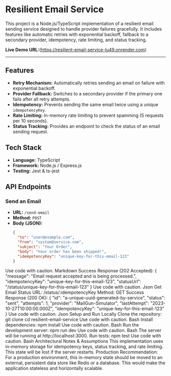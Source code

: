 
# Resilient Email Service

This project is a Node.js/TypeScript implementation of a resilient email sending service designed to handle provider failures gracefully. It includes features like automatic retries with exponential backoff, fallback to a secondary provider, idempotency, rate limiting, and status tracking.

**Live Demo URL:**(https://resilient-email-service-lu49.onrender.com)

---

## Features

- **Retry Mechanism:** Automatically retries sending an email on failure with exponential backoff.
- **Provider Fallback:** Switches to a secondary provider if the primary one fails after all retry attempts.
- **Idempotency:** Prevents sending the same email twice using a unique `idempotencyKey`.
- **Rate Limiting:** In-memory rate limiting to prevent spamming (5 requests per 10 seconds).
- **Status Tracking:** Provides an endpoint to check the status of an email sending request.

## Tech Stack

- **Language:** TypeScript
- **Framework:** Node.js / Express.js
- **Testing:** Jest & ts-jest

## API Endpoints

### Send an Email

- **URL:** `/send-email`
- **Method:** `POST`
- **Body (JSON):**
  ```json
  {
    "to": "user@example.com",
    "from": "system@service.com",
    "subject": "Your Order",
    "body": "Your order has been shipped!",
    "idempotencyKey": "unique-key-for-this-email-123"
  }
Use code with caution.
Markdown
Success Response (202 Accepted):
{
  "message": "Email request accepted and is being processed.",
  "idempotencyKey": "unique-key-for-this-email-123",
  "statusUrl": "/status/unique-key-for-this-email-123"
}
Use code with caution.
Json
Get Email Status
URL: /status/:idempotencyKey
Method: GET
Success Response (200 OK):
{
    "id": "a-unique-uuid-generated-by-service",
    "status": "sent",
    "attempts": 1,
    "provider": "MailGun-Simulator",
    "lastAttempt": "2023-10-27T10:00:00.000Z",
    "idempotencyKey": "unique-key-for-this-email-123"
}
Use code with caution.
Json
Setup and Run Locally
Clone the repository:
git clone <your-repo-url>
cd resilient-email-service
Use code with caution.
Bash
Install dependencies:
npm install
Use code with caution.
Bash
Run the development server:
npm run dev
Use code with caution.
Bash
The server will be running at http://localhost:3000.
Run tests:
npm test
Use code with caution.
Bash
Architectural Notes & Assumptions
This implementation uses in-memory storage for idempotency keys, status tracking, and rate limiting. This state will be lost if the server restarts.
Production Recommendation: For a production environment, this in-memory state should be moved to an external, persistent data store like Redis or a database. This would make the application stateless and horizontally scalable.
